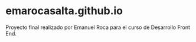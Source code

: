 # emarocasalta.github.io
Proyecto final realizado por Emanuel Roca para el curso de Desarrollo Front End.

